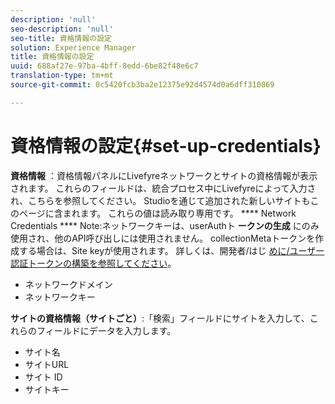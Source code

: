 ```yaml
---
description: 'null'
seo-description: 'null'
seo-title: 資格情報の設定
solution: Experience Manager
title: 資格情報の設定
uuid: 688af27e-97ba-4bff-8edd-6be82f48e6c7
translation-type: tm+mt
source-git-commit: 0c5420fcb3ba2e12375e92d4574d0a6dff310869

---
```



# 資格情報の設定{#set-up-credentials}

**資格情報** ：資格情報パネルにLivefyreネットワークとサイトの資格情報が表示されます。 これらのフィールドは、統合プロセス中にLivefyreによって入力され、こちらを参照してください。 Studioを通じて追加された新しいサイトもこのページに含まれます。 これらの値は読み取り専用です。
**** Network Credentials **** Note:ネットワークキーは、userAuthト **ークンの生成** にのみ使用され、他のAPI呼び出しには使用されません。 collectionMetaトークンを作成する場合は、Site keyが使用されます。 詳しくは、開発者/はじ [めに/ユーザー認証トークンの構築を参照してください](https://answers.livefyre.com/developers/getting-started/tokens/auth/)。

* ネットワークドメイン
* ネットワークキー

**サイトの資格情報（サイトごと）**:「検索」フィールドにサイトを入力して、これらのフィールドにデータを入力します。

* サイト名
* サイトURL
* サイト ID
* サイトキー

